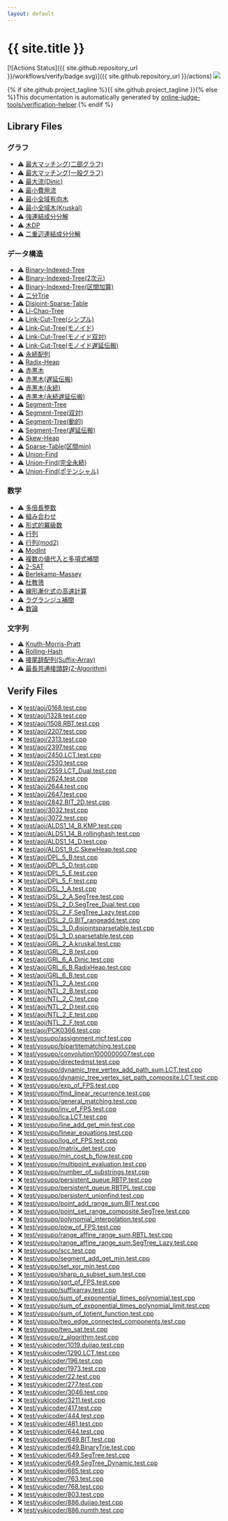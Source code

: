 ```yaml
---
layout: default
---
```


<!-- mathjax config similar to math.stackexchange -->
<script type="text/javascript" async
  src="https://cdnjs.cloudflare.com/ajax/libs/mathjax/2.7.5/MathJax.js?config=TeX-MML-AM_CHTML">
</script>
<script type="text/x-mathjax-config">
  MathJax.Hub.Config({
    TeX: { equationNumbers: { autoNumber: "AMS" }},
    tex2jax: {
      inlineMath: [ ['$','$'] ],
      processEscapes: true
    },
    "HTML-CSS": { matchFontHeight: false },
    displayAlign: "left",
    displayIndent: "2em"
  });
</script>

<script type="text/javascript" src="https://cdnjs.cloudflare.com/ajax/libs/jquery/3.4.1/jquery.min.js"></script>
<script src="https://cdn.jsdelivr.net/npm/jquery-balloon-js@1.1.2/jquery.balloon.min.js" integrity="sha256-ZEYs9VrgAeNuPvs15E39OsyOJaIkXEEt10fzxJ20+2I=" crossorigin="anonymous"></script>
<script type="text/javascript" src="assets/js/copy-button.js"></script>
<link rel="stylesheet" href="assets/css/copy-button.css" />


# {{ site.title }}

[![Actions Status]({{ site.github.repository_url }}/workflows/verify/badge.svg)]({{ site.github.repository_url }}/actions)
<a href="{{ site.github.repository_url }}"><img src="https://img.shields.io/github/last-commit/{{ site.github.owner_name }}/{{ site.github.repository_name }}" /></a>

{% if site.github.project_tagline %}{{ site.github.project_tagline }}{% else %}This documentation is automatically generated by <a href="https://github.com/online-judge-tools/verification-helper">online-judge-tools/verification-helper</a>.{% endif %}

## Library Files

<div id="5a834e14ea57a0cf726f79f1ab2dcc39"></div>

### グラフ

* :warning: <a href="library/src/Graph/MatchingBipartite.hpp.html">最大マッチング(二部グラフ)</a>
* :warning: <a href="library/src/Graph/MatchingGeneral.hpp.html">最大マッチング(一般グラフ)</a>
* :warning: <a href="library/src/Graph/MaxFlow_Dinic.hpp.html">最大流(Dinic)</a>
* :warning: <a href="library/src/Graph/MinCostFlow.hpp.html">最小費用流</a>
* :warning: <a href="library/src/Graph/MinimumSpanningAborescense.hpp.html">最小全域有向木</a>
* :warning: <a href="library/src/Graph/MinimumSpanningTree_Kruskal.hpp.html">最小全域木(Kruskal)</a>
* :warning: <a href="library/src/Graph/StronglyConnectedComponents.hpp.html">強連結成分分解</a>
* :warning: <a href="library/src/Graph/Tree_DP.hpp.html">木DP</a>
* :warning: <a href="library/src/Graph/TwoEdgeConnectedComponents.hpp.html">二重辺連結成分分解</a>


<div id="c1c7278649b583761cecd13e0628181d"></div>

### データ構造

* :warning: <a href="library/src/DataStructure/BinaryIndexedTree.hpp.html">Binary-Indexed-Tree</a>
* :warning: <a href="library/src/DataStructure/BinaryIndexedTree_2D.hpp.html">Binary-Indexed-Tree(2次元)</a>
* :warning: <a href="library/src/DataStructure/BinaryIndexedTree_RangeAdd.hpp.html">Binary-Indexed-Tree(区間加算)</a>
* :warning: <a href="library/src/DataStructure/BinaryTrie.hpp.html">二分Trie</a>
* :warning: <a href="library/src/DataStructure/DisjointSparseTable.hpp.html">Disjoint-Sparse-Table</a>
* :warning: <a href="library/src/DataStructure/LiChaoTree.hpp.html">Li-Chao-Tree</a>
* :warning: <a href="library/src/DataStructure/LinkCutTree.hpp.html">Link-Cut-Tree(シンプル)</a>
* :warning: <a href="library/src/DataStructure/LinkCutTree_Monoid.hpp.html">Link-Cut-Tree(モノイド)</a>
* :warning: <a href="library/src/DataStructure/LinkCutTree_MonoidDual.hpp.html">Link-Cut-Tree(モノイド双対)</a>
* :warning: <a href="library/src/DataStructure/LinkCutTree_MonoidLazy.hpp.html">Link-Cut-Tree(モノイド遅延伝搬)</a>
* :warning: <a href="library/src/DataStructure/PersistentArray.hpp.html">永続配列</a>
* :warning: <a href="library/src/DataStructure/RadixHeap.hpp.html">Radix-Heap</a>
* :warning: <a href="library/src/DataStructure/RedBlackTree.hpp.html">赤黒木</a>
* :warning: <a href="library/src/DataStructure/RedBlackTree_Lazy.hpp.html">赤黒木(遅延伝搬)</a>
* :warning: <a href="library/src/DataStructure/RedBlackTree_Persistent.hpp.html">赤黒木(永続)</a>
* :warning: <a href="library/src/DataStructure/RedBlackTree_PersistentLazy.hpp.html">赤黒木(永続遅延伝搬)</a>
* :warning: <a href="library/src/DataStructure/SegmentTree.hpp.html">Segment-Tree</a>
* :warning: <a href="library/src/DataStructure/SegmentTree_Dual.hpp.html">Segment-Tree(双対)</a>
* :warning: <a href="library/src/DataStructure/SegmentTree_Dynamic.hpp.html">Segment-Tree(動的)</a>
* :warning: <a href="library/src/DataStructure/SegmentTree_Lazy.hpp.html">Segment-Tree(遅延伝搬)</a>
* :warning: <a href="library/src/DataStructure/SkewHeap.hpp.html">Skew-Heap</a>
* :warning: <a href="library/src/DataStructure/SparseTable.hpp.html">Sparse-Table(区間min)</a>
* :warning: <a href="library/src/DataStructure/UnionFind.hpp.html">Union-Find</a>
* :warning: <a href="library/src/DataStructure/UnionFind_Persistent.hpp.html">Union-Find(完全永続)</a>
* :warning: <a href="library/src/DataStructure/UnionFind_Potential.hpp.html">Union-Find(ポテンシャル)</a>


<div id="6e65831863dbf272b7a65cd8df1a440d"></div>

### 数学

* :warning: <a href="library/src/Math/BigInt.hpp.html">多倍長整数</a>
* :warning: <a href="library/src/Math/Combination.hpp.html">組み合わせ</a>
* :warning: <a href="library/src/Math/FormalPowerSeries.hpp.html">形式的冪級数</a>
* :warning: <a href="library/src/Math/Matrix.hpp.html">行列</a>
* :warning: <a href="library/src/Math/Matrix_mod2.hpp.html">行列(mod2)</a>
* :warning: <a href="library/src/Math/ModInt.hpp.html">ModInt</a>
* :warning: <a href="library/src/Math/SubproductTree.hpp.html">複数の値代入と多項式補間</a>
* :warning: <a href="library/src/Math/TwoSatisfiability.hpp.html">2-SAT</a>
* :warning: <a href="library/src/Math/berlekamp_massey.hpp.html">Berlekamp-Massey</a>
* :warning: <a href="library/src/Math/dujiao_sieve.hpp.html">杜教筛</a>
* :warning: <a href="library/src/Math/kitamasa.hpp.html">線形漸化式の高速計算</a>
* :warning: <a href="library/src/Math/lagrange_interpolation.hpp.html">ラグランジュ補間</a>
* :warning: <a href="library/src/Math/number_theory.hpp.html">数論</a>


<div id="a973a7fd4d27ccdfce027f329015f5da"></div>

### 文字列

* :warning: <a href="library/src/String/KnuthMorrisPratt.hpp.html">Knuth-Morris-Pratt</a>
* :warning: <a href="library/src/String/RollingHash.hpp.html">Rolling-Hash</a>
* :warning: <a href="library/src/String/SuffixArray.hpp.html">接尾辞配列(Suffix-Array)</a>
* :warning: <a href="library/src/String/z_algorithm.hpp.html">最長共通接頭辞(Z-Algorithm)</a>


## Verify Files

* :x: <a href="verify/test/aoj/0168.test.cpp.html">test/aoj/0168.test.cpp</a>
* :x: <a href="verify/test/aoj/1328.test.cpp.html">test/aoj/1328.test.cpp</a>
* :x: <a href="verify/test/aoj/1508.RBT.test.cpp.html">test/aoj/1508.RBT.test.cpp</a>
* :x: <a href="verify/test/aoj/2207.test.cpp.html">test/aoj/2207.test.cpp</a>
* :x: <a href="verify/test/aoj/2313.test.cpp.html">test/aoj/2313.test.cpp</a>
* :x: <a href="verify/test/aoj/2397.test.cpp.html">test/aoj/2397.test.cpp</a>
* :x: <a href="verify/test/aoj/2450.LCT.test.cpp.html">test/aoj/2450.LCT.test.cpp</a>
* :x: <a href="verify/test/aoj/2530.test.cpp.html">test/aoj/2530.test.cpp</a>
* :x: <a href="verify/test/aoj/2559.LCT_Dual.test.cpp.html">test/aoj/2559.LCT_Dual.test.cpp</a>
* :x: <a href="verify/test/aoj/2624.test.cpp.html">test/aoj/2624.test.cpp</a>
* :x: <a href="verify/test/aoj/2644.test.cpp.html">test/aoj/2644.test.cpp</a>
* :x: <a href="verify/test/aoj/2647.test.cpp.html">test/aoj/2647.test.cpp</a>
* :x: <a href="verify/test/aoj/2842.BIT_2D.test.cpp.html">test/aoj/2842.BIT_2D.test.cpp</a>
* :x: <a href="verify/test/aoj/3032.test.cpp.html">test/aoj/3032.test.cpp</a>
* :x: <a href="verify/test/aoj/3072.test.cpp.html">test/aoj/3072.test.cpp</a>
* :x: <a href="verify/test/aoj/ALDS1_14_B.KMP.test.cpp.html">test/aoj/ALDS1_14_B.KMP.test.cpp</a>
* :x: <a href="verify/test/aoj/ALDS1_14_B.rollinghash.test.cpp.html">test/aoj/ALDS1_14_B.rollinghash.test.cpp</a>
* :x: <a href="verify/test/aoj/ALDS1_14_D.test.cpp.html">test/aoj/ALDS1_14_D.test.cpp</a>
* :x: <a href="verify/test/aoj/ALDS1_9_C.SkewHeap.test.cpp.html">test/aoj/ALDS1_9_C.SkewHeap.test.cpp</a>
* :x: <a href="verify/test/aoj/DPL_5_B.test.cpp.html">test/aoj/DPL_5_B.test.cpp</a>
* :x: <a href="verify/test/aoj/DPL_5_D.test.cpp.html">test/aoj/DPL_5_D.test.cpp</a>
* :x: <a href="verify/test/aoj/DPL_5_E.test.cpp.html">test/aoj/DPL_5_E.test.cpp</a>
* :x: <a href="verify/test/aoj/DPL_5_F.test.cpp.html">test/aoj/DPL_5_F.test.cpp</a>
* :x: <a href="verify/test/aoj/DSL_1_A.test.cpp.html">test/aoj/DSL_1_A.test.cpp</a>
* :x: <a href="verify/test/aoj/DSL_2_A.SegTree.test.cpp.html">test/aoj/DSL_2_A.SegTree.test.cpp</a>
* :x: <a href="verify/test/aoj/DSL_2_D.SegTree_Dual.test.cpp.html">test/aoj/DSL_2_D.SegTree_Dual.test.cpp</a>
* :x: <a href="verify/test/aoj/DSL_2_F.SegTree_Lazy.test.cpp.html">test/aoj/DSL_2_F.SegTree_Lazy.test.cpp</a>
* :x: <a href="verify/test/aoj/DSL_2_G.BIT_rangeadd.test.cpp.html">test/aoj/DSL_2_G.BIT_rangeadd.test.cpp</a>
* :x: <a href="verify/test/aoj/DSL_3_D.disjointsparsetable.test.cpp.html">test/aoj/DSL_3_D.disjointsparsetable.test.cpp</a>
* :x: <a href="verify/test/aoj/DSL_3_D.sparsetable.test.cpp.html">test/aoj/DSL_3_D.sparsetable.test.cpp</a>
* :x: <a href="verify/test/aoj/GRL_2_A.kruskal.test.cpp.html">test/aoj/GRL_2_A.kruskal.test.cpp</a>
* :x: <a href="verify/test/aoj/GRL_2_B.test.cpp.html">test/aoj/GRL_2_B.test.cpp</a>
* :x: <a href="verify/test/aoj/GRL_6_A.Dinic.test.cpp.html">test/aoj/GRL_6_A.Dinic.test.cpp</a>
* :x: <a href="verify/test/aoj/GRL_6_B.RadixHeap.test.cpp.html">test/aoj/GRL_6_B.RadixHeap.test.cpp</a>
* :x: <a href="verify/test/aoj/GRL_6_B.test.cpp.html">test/aoj/GRL_6_B.test.cpp</a>
* :x: <a href="verify/test/aoj/NTL_2_A.test.cpp.html">test/aoj/NTL_2_A.test.cpp</a>
* :x: <a href="verify/test/aoj/NTL_2_B.test.cpp.html">test/aoj/NTL_2_B.test.cpp</a>
* :x: <a href="verify/test/aoj/NTL_2_C.test.cpp.html">test/aoj/NTL_2_C.test.cpp</a>
* :x: <a href="verify/test/aoj/NTL_2_D.test.cpp.html">test/aoj/NTL_2_D.test.cpp</a>
* :x: <a href="verify/test/aoj/NTL_2_E.test.cpp.html">test/aoj/NTL_2_E.test.cpp</a>
* :x: <a href="verify/test/aoj/NTL_2_F.test.cpp.html">test/aoj/NTL_2_F.test.cpp</a>
* :x: <a href="verify/test/aoj/PCK0366.test.cpp.html">test/aoj/PCK0366.test.cpp</a>
* :x: <a href="verify/test/yosupo/assignment.mcf.test.cpp.html">test/yosupo/assignment.mcf.test.cpp</a>
* :x: <a href="verify/test/yosupo/bipartitematching.test.cpp.html">test/yosupo/bipartitematching.test.cpp</a>
* :x: <a href="verify/test/yosupo/convolution1000000007.test.cpp.html">test/yosupo/convolution1000000007.test.cpp</a>
* :x: <a href="verify/test/yosupo/directedmst.test.cpp.html">test/yosupo/directedmst.test.cpp</a>
* :x: <a href="verify/test/yosupo/dynamic_tree_vertex_add_path_sum.LCT.test.cpp.html">test/yosupo/dynamic_tree_vertex_add_path_sum.LCT.test.cpp</a>
* :x: <a href="verify/test/yosupo/dynamic_tree_vertex_set_path_composite.LCT.test.cpp.html">test/yosupo/dynamic_tree_vertex_set_path_composite.LCT.test.cpp</a>
* :x: <a href="verify/test/yosupo/exp_of_FPS.test.cpp.html">test/yosupo/exp_of_FPS.test.cpp</a>
* :x: <a href="verify/test/yosupo/find_linear_recurrence.test.cpp.html">test/yosupo/find_linear_recurrence.test.cpp</a>
* :x: <a href="verify/test/yosupo/general_matching.test.cpp.html">test/yosupo/general_matching.test.cpp</a>
* :x: <a href="verify/test/yosupo/inv_of_FPS.test.cpp.html">test/yosupo/inv_of_FPS.test.cpp</a>
* :x: <a href="verify/test/yosupo/lca.LCT.test.cpp.html">test/yosupo/lca.LCT.test.cpp</a>
* :x: <a href="verify/test/yosupo/line_add_get_min.test.cpp.html">test/yosupo/line_add_get_min.test.cpp</a>
* :x: <a href="verify/test/yosupo/linear_equations.test.cpp.html">test/yosupo/linear_equations.test.cpp</a>
* :x: <a href="verify/test/yosupo/log_of_FPS.test.cpp.html">test/yosupo/log_of_FPS.test.cpp</a>
* :x: <a href="verify/test/yosupo/matrix_det.test.cpp.html">test/yosupo/matrix_det.test.cpp</a>
* :x: <a href="verify/test/yosupo/min_cost_b_flow.test.cpp.html">test/yosupo/min_cost_b_flow.test.cpp</a>
* :x: <a href="verify/test/yosupo/multipoint_evaluation.test.cpp.html">test/yosupo/multipoint_evaluation.test.cpp</a>
* :x: <a href="verify/test/yosupo/number_of_substrings.test.cpp.html">test/yosupo/number_of_substrings.test.cpp</a>
* :x: <a href="verify/test/yosupo/persistent_queue.RBTP.test.cpp.html">test/yosupo/persistent_queue.RBTP.test.cpp</a>
* :x: <a href="verify/test/yosupo/persistent_queue.RBTPL.test.cpp.html">test/yosupo/persistent_queue.RBTPL.test.cpp</a>
* :x: <a href="verify/test/yosupo/persistent_unionfind.test.cpp.html">test/yosupo/persistent_unionfind.test.cpp</a>
* :x: <a href="verify/test/yosupo/point_add_range_sum.BIT.test.cpp.html">test/yosupo/point_add_range_sum.BIT.test.cpp</a>
* :x: <a href="verify/test/yosupo/point_set_range_composite.SegTree.test.cpp.html">test/yosupo/point_set_range_composite.SegTree.test.cpp</a>
* :x: <a href="verify/test/yosupo/polynomial_interpolation.test.cpp.html">test/yosupo/polynomial_interpolation.test.cpp</a>
* :x: <a href="verify/test/yosupo/pow_of_FPS.test.cpp.html">test/yosupo/pow_of_FPS.test.cpp</a>
* :x: <a href="verify/test/yosupo/range_affine_range_sum.RBTL.test.cpp.html">test/yosupo/range_affine_range_sum.RBTL.test.cpp</a>
* :x: <a href="verify/test/yosupo/range_affine_range_sum.SegTree_Lazy.test.cpp.html">test/yosupo/range_affine_range_sum.SegTree_Lazy.test.cpp</a>
* :x: <a href="verify/test/yosupo/scc.test.cpp.html">test/yosupo/scc.test.cpp</a>
* :x: <a href="verify/test/yosupo/segment_add_get_min.test.cpp.html">test/yosupo/segment_add_get_min.test.cpp</a>
* :x: <a href="verify/test/yosupo/set_xor_min.test.cpp.html">test/yosupo/set_xor_min.test.cpp</a>
* :x: <a href="verify/test/yosupo/sharp_p_subset_sum.test.cpp.html">test/yosupo/sharp_p_subset_sum.test.cpp</a>
* :x: <a href="verify/test/yosupo/sqrt_of_FPS.test.cpp.html">test/yosupo/sqrt_of_FPS.test.cpp</a>
* :x: <a href="verify/test/yosupo/suffixarray.test.cpp.html">test/yosupo/suffixarray.test.cpp</a>
* :x: <a href="verify/test/yosupo/sum_of_exponential_times_polynomial.test.cpp.html">test/yosupo/sum_of_exponential_times_polynomial.test.cpp</a>
* :x: <a href="verify/test/yosupo/sum_of_exponential_times_polynomial_limit.test.cpp.html">test/yosupo/sum_of_exponential_times_polynomial_limit.test.cpp</a>
* :x: <a href="verify/test/yosupo/sum_of_totient_function.test.cpp.html">test/yosupo/sum_of_totient_function.test.cpp</a>
* :x: <a href="verify/test/yosupo/two_edge_connected_components.test.cpp.html">test/yosupo/two_edge_connected_components.test.cpp</a>
* :x: <a href="verify/test/yosupo/two_sat.test.cpp.html">test/yosupo/two_sat.test.cpp</a>
* :x: <a href="verify/test/yosupo/z_algorithm.test.cpp.html">test/yosupo/z_algorithm.test.cpp</a>
* :x: <a href="verify/test/yukicoder/1019.dujiao.test.cpp.html">test/yukicoder/1019.dujiao.test.cpp</a>
* :x: <a href="verify/test/yukicoder/1290.LCT.test.cpp.html">test/yukicoder/1290.LCT.test.cpp</a>
* :x: <a href="verify/test/yukicoder/196.test.cpp.html">test/yukicoder/196.test.cpp</a>
* :x: <a href="verify/test/yukicoder/1973.test.cpp.html">test/yukicoder/1973.test.cpp</a>
* :x: <a href="verify/test/yukicoder/22.test.cpp.html">test/yukicoder/22.test.cpp</a>
* :x: <a href="verify/test/yukicoder/277.test.cpp.html">test/yukicoder/277.test.cpp</a>
* :x: <a href="verify/test/yukicoder/3046.test.cpp.html">test/yukicoder/3046.test.cpp</a>
* :x: <a href="verify/test/yukicoder/3211.test.cpp.html">test/yukicoder/3211.test.cpp</a>
* :x: <a href="verify/test/yukicoder/417.test.cpp.html">test/yukicoder/417.test.cpp</a>
* :x: <a href="verify/test/yukicoder/444.test.cpp.html">test/yukicoder/444.test.cpp</a>
* :x: <a href="verify/test/yukicoder/481.test.cpp.html">test/yukicoder/481.test.cpp</a>
* :x: <a href="verify/test/yukicoder/644.test.cpp.html">test/yukicoder/644.test.cpp</a>
* :x: <a href="verify/test/yukicoder/649.BIT.test.cpp.html">test/yukicoder/649.BIT.test.cpp</a>
* :x: <a href="verify/test/yukicoder/649.BinaryTrie.test.cpp.html">test/yukicoder/649.BinaryTrie.test.cpp</a>
* :x: <a href="verify/test/yukicoder/649.SegTree.test.cpp.html">test/yukicoder/649.SegTree.test.cpp</a>
* :x: <a href="verify/test/yukicoder/649.SegTree_Dynamic.test.cpp.html">test/yukicoder/649.SegTree_Dynamic.test.cpp</a>
* :x: <a href="verify/test/yukicoder/665.test.cpp.html">test/yukicoder/665.test.cpp</a>
* :x: <a href="verify/test/yukicoder/763.test.cpp.html">test/yukicoder/763.test.cpp</a>
* :x: <a href="verify/test/yukicoder/768.test.cpp.html">test/yukicoder/768.test.cpp</a>
* :x: <a href="verify/test/yukicoder/803.test.cpp.html">test/yukicoder/803.test.cpp</a>
* :x: <a href="verify/test/yukicoder/886.dujiao.test.cpp.html">test/yukicoder/886.dujiao.test.cpp</a>
* :x: <a href="verify/test/yukicoder/886.numth.test.cpp.html">test/yukicoder/886.numth.test.cpp</a>


